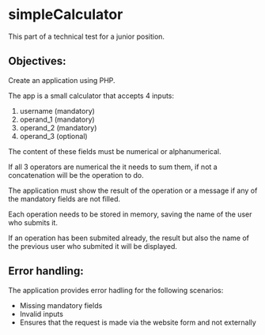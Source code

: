 # simpleCalculator
This part of a technical test for a junior position.

## Objectives:
Create an application using PHP.

The app is a small calculator that accepts 4 inputs:

1. username   (mandatory)
2. operand_1  (mandatory)
3. operand_2  (mandatory)
4. operand_3  (optional)

The content of these fields must be numerical or alphanumerical.

If all 3 operators are numerical the it needs to sum them,
if not a concatenation will be the operation to do.

The application must show the result of the operation or a message if any of the mandatory fields are not filled.

Each operation needs to be stored in memory, saving the name of the user who submits it.

If an operation has been submited already, the result but also the name of the previous user who submited it will be displayed.

## Error handling:

The application provides error hadling for the following scenarios:

- Missing mandatory fields
- Invalid inputs
- Ensures that the request is made via the website form and not externally

